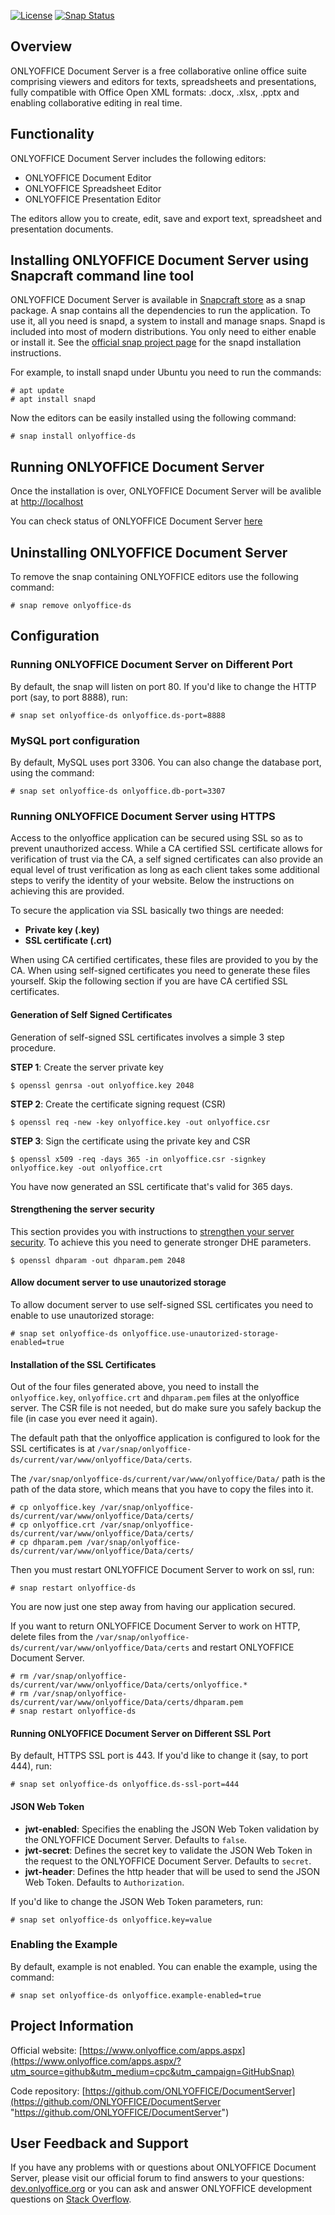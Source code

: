 [![License](https://img.shields.io/badge/License-GNU%20AGPL%20V3-green.svg?style=flat)](https://www.gnu.org/licenses/agpl-3.0.en.html) [![Snap Status](https://build.snapcraft.io/badge/ONLYOFFICE/snap-documentserver.svg)](https://build.snapcraft.io/user/ONLYOFFICE/snap-documentserver)

## Overview

ONLYOFFICE Document Server is a free collaborative online office suite comprising viewers and editors for texts, spreadsheets and presentations, fully compatible with Office Open XML formats: .docx, .xlsx, .pptx and enabling collaborative editing in real time.

## Functionality

ONLYOFFICE Document Server includes the following editors:

* ONLYOFFICE Document Editor
* ONLYOFFICE Spreadsheet Editor
* ONLYOFFICE Presentation Editor
 
The editors allow you to create, edit, save and export text, spreadsheet and presentation documents.

## Installing ONLYOFFICE Document Server using Snapcraft command line tool

ONLYOFFICE Document Server is available in [Snapcraft store](https://snapcraft.io/onlyoffice-ds) as a snap package. A snap contains all the dependencies to run the application. To use it, all you need is snapd, a system to install and manage snaps. Snapd is included into most of modern distributions. You only need to either enable or install it. See the [official snap project page](https://docs.snapcraft.io/core/install) for the snapd installation instructions.

For example, to install snapd under Ubuntu you need to run the commands:

```
# apt update
# apt install snapd
```

Now the editors can be easily installed using the following command:

```
# snap install onlyoffice-ds
```

## Running ONLYOFFICE Document Server

Once the installation is over, ONLYOFFICE Document Server will be avalible at [http://localhost](http://localhost)

You can check status of ONLYOFFICE Document Server [here](http://localhost/welcome)

## Uninstalling ONLYOFFICE Document Server

To remove the snap containing ONLYOFFICE editors use the following command:

```
# snap remove onlyoffice-ds
```

## Configuration

### Running ONLYOFFICE Document Server on Different Port

By default, the snap will listen on port 80. If you'd like to change the HTTP port (say, to port 8888), run:

```
# snap set onlyoffice-ds onlyoffice.ds-port=8888
```

### MySQL port configuration

By default, MySQL uses port 3306. You can also change the database port, using the command:

```
# snap set onlyoffice-ds onlyoffice.db-port=3307
```

### Running ONLYOFFICE Document Server using HTTPS

Access to the onlyoffice application can be secured using SSL so as to prevent unauthorized access. While a CA certified SSL certificate allows for verification of trust via the CA, a self signed certificates can also provide an equal level of trust verification as long as each client takes some additional steps to verify the identity of your website. Below the instructions on achieving this are provided.

To secure the application via SSL basically two things are needed:

- **Private key (.key)**
- **SSL certificate (.crt)**

When using CA certified certificates, these files are provided to you by the CA. When using self-signed certificates you need to generate these files yourself. Skip the following section if you are have CA certified SSL certificates.

#### Generation of Self Signed Certificates

Generation of self-signed SSL certificates involves a simple 3 step procedure.

**STEP 1**: Create the server private key

```
$ openssl genrsa -out onlyoffice.key 2048
```

**STEP 2**: Create the certificate signing request (CSR)

```
$ openssl req -new -key onlyoffice.key -out onlyoffice.csr
```

**STEP 3**: Sign the certificate using the private key and CSR

```
$ openssl x509 -req -days 365 -in onlyoffice.csr -signkey onlyoffice.key -out onlyoffice.crt
```

You have now generated an SSL certificate that's valid for 365 days.

#### Strengthening the server security

This section provides you with instructions to [strengthen your server security](https://raymii.org/s/tutorials/Strong_SSL_Security_On_nginx.html).
To achieve this you need to generate stronger DHE parameters.

```
$ openssl dhparam -out dhparam.pem 2048
```

#### Allow document server to use unautorized storage

To allow document server to use self-signed SSL certificates you need to enable to use unautorized storage:

```
# snap set onlyoffice-ds onlyoffice.use-unautorized-storage-enabled=true
```

#### Installation of the SSL Certificates

Out of the four files generated above, you need to install the `onlyoffice.key`, `onlyoffice.crt` and `dhparam.pem` files at the onlyoffice server. The CSR file is not needed, but do make sure you safely backup the file (in case you ever need it again).

The default path that the onlyoffice application is configured to look for the SSL certificates is at `/var/snap/onlyoffice-ds/current/var/www/onlyoffice/Data/certs`.

The `/var/snap/onlyoffice-ds/current/var/www/onlyoffice/Data/` path is the path of the data store, which means that you have to copy the files into it.

```
# cp onlyoffice.key /var/snap/onlyoffice-ds/current/var/www/onlyoffice/Data/certs/
# cp onlyoffice.crt /var/snap/onlyoffice-ds/current/var/www/onlyoffice/Data/certs/
# cp dhparam.pem /var/snap/onlyoffice-ds/current/var/www/onlyoffice/Data/certs/
```

Then you must restart ONLYOFFICE Document Server to work on ssl, run:

```
# snap restart onlyoffice-ds
```

You are now just one step away from having our application secured.

If you want to return ONLYOFFICE Document Server to work on HTTP, delete files from the `/var/snap/onlyoffice-ds/current/var/www/onlyoffice/Data/certs` and restart ONLYOFFICE Document Server.

```
# rm /var/snap/onlyoffice-ds/current/var/www/onlyoffice/Data/certs/onlyoffice.*
# rm /var/snap/onlyoffice-ds/current/var/www/onlyoffice/Data/certs/dhparam.pem
# snap restart onlyoffice-ds
```

#### Running ONLYOFFICE Document Server on Different SSL Port

By default, HTTPS SSL port is 443. If you'd like to change it (say, to port 444), run:

```
# snap set onlyoffice-ds onlyoffice.ds-ssl-port=444
```

#### JSON Web Token

- **jwt-enabled**: Specifies the enabling the JSON Web Token validation by the ONLYOFFICE Document Server. Defaults to `false`.
- **jwt-secret**: Defines the secret key to validate the JSON Web Token in the request to the ONLYOFFICE Document Server. Defaults to `secret`.
- **jwt-header**: Defines the http header that will be used to send the JSON Web Token. Defaults to `Authorization`.

If you'd like to change the JSON Web Token parameters, run:

```
# snap set onlyoffice-ds onlyoffice.key=value
```

### Enabling the Example

By default, example is not enabled. You can enable the example, using the command:

```
# snap set onlyoffice-ds onlyoffice.example-enabled=true
```

## Project Information

Official website: [https://www.onlyoffice.com/apps.aspx](https://www.onlyoffice.com/apps.aspx/?utm_source=github&utm_medium=cpc&utm_campaign=GitHubSnap)

Code repository: [https://github.com/ONLYOFFICE/DocumentServer](https://github.com/ONLYOFFICE/DocumentServer "https://github.com/ONLYOFFICE/DocumentServer")

## User Feedback and Support

If you have any problems with or questions about ONLYOFFICE Document Server, please visit our official forum to find answers to your questions: [dev.onlyoffice.org][1] or you can ask and answer ONLYOFFICE development questions on [Stack Overflow][3].

  [1]: http://dev.onlyoffice.org
  [2]: https://github.com/ONLYOFFICE/DocumentServer
  [3]: http://stackoverflow.com/questions/tagged/onlyoffice
